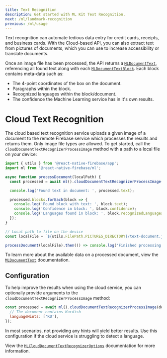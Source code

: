 ```yaml
---
title: Text Recognition
description: Get started with ML Kit Text Recognition.
next: /ml/landmark-recognition
previous: /ml/usage
---
```


Text recognition can automate tedious data entry for credit cards, receipts, and business cards. With the Cloud-based API,
you can also extract text from pictures of documents, which you can use to increase accessibility or translate documents.

Once an image file has been processed, the API returns a [`MLDocumentText`](/reference/ml/mldocumenttext), referencing
all found text along with each [`MLDocumentTextBlock`](/reference/ml/mldocumenttextblock). Each block contains
meta-data such as:

- The 4-point coordinates of the box on the document.
- Paragraphs within the block.
- Recognized languages within the block/document.
- The confidence the Machine Learning service has in it's own results.

# Cloud Text Recognition

The cloud based text recognition service uploads a given image of a document to the remote Firebase service which processes the results and returns them. Only image file types are allowed.
To get started, call the `cloudDocumentTextRecognizerProcessImage` method with a path to a local file on your device:

```js
import { utils } from '@react-native-firebase/app';
import ml from '@react-native-firebase/ml';

async function processDocument(localPath) {
  const processed = await ml().cloudDocumentTextRecognizerProcessImage(localPath);

  console.log('Found text in document: ', processed.text);

  processed.blocks.forEach(block => {
    console.log('Found block with text: ', block.text);
    console.log('Confidence in block: ', block.confidence);
    console.log('Languages found in block: ', block.recognizedLanguages);
  });
}

// Local path to file on the device
const localFile = `${utils.FilePath.PICTURES_DIRECTORY}/text-document.jpg`;

processDocument(localFile).then(() => console.log('Finished processing file.'));
```

To learn more about the available data on a processed document, view the [`MLDocumentText`](/reference/ml/mldocumenttext)
documentation.

## Configuration

To help improve the results when using the cloud service, you can optionally provide arguments to the `cloudDocumentTextRecognizerProcessImage`
method:

```js
const processed = await ml().cloudDocumentTextRecognizerProcessImage(documentPath, {
  // The document contains Kurdish
  languageHints: ['KU'],
});
```

In most scenarios, not providing any hints will yield better results. Use this configuration if the cloud service is struggling
to detect a language.

View the [`MLCloudDocumentTextRecognizerOptions`](/reference/ml/mlclouddocumenttextrecognizeroptions) documentation for more information.
